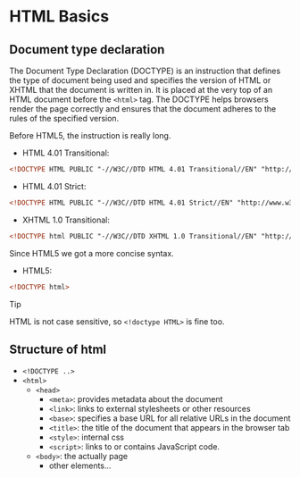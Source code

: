 # HTML Basics

## Document type declaration

The Document Type Declaration (DOCTYPE) is an instruction that defines the type of document being used and specifies the version of HTML or XHTML that the document is written in.
It is placed at the very top of an HTML document before the `<html>` tag.
The DOCTYPE helps browsers render the page correctly and ensures that the document adheres to the rules of the specified version.

Before HTML5, the instruction is really long.

- HTML 4.01 Transitional:

```html
<!DOCTYPE HTML PUBLIC "-//W3C//DTD HTML 4.01 Transitional//EN" "http://www.w3.org/TR/html4/loose.dtd">
```

- HTML 4.01 Strict:

```html
<!DOCTYPE HTML PUBLIC "-//W3C//DTD HTML 4.01 Strict//EN" "http://www.w3.org/TR/html4/strict.dtd">
```

- XHTML 1.0 Transitional:

```html
<!DOCTYPE html PUBLIC "-//W3C//DTD XHTML 1.0 Transitional//EN" "http://www.w3.org/TR/xhtml1/DTD/xhtml1-transitional.dtd">
```

Since HTML5 we got a more concise syntax.

- HTML5:

```html
<!DOCTYPE html>
```

> [!TIP]
> HTML is not case sensitive, so `<!doctype HTML>` is fine too.

## Structure of html

- `<!DOCTYPE ..>`
- `<html>`
    - `<head>`
        - `<meta>`: provides metadata about the document
        - `<link>`: links to external stylesheets or other resources
        - `<base>`: specifies a base URL for all relative URLs in the document
        - `<title>`: the title of the document that appears in the browser tab
        - `<style>`: internal css
        - `<script>`: links to or contains JavaScript code.
    - `<body>`: the actually page
        - other elements...
